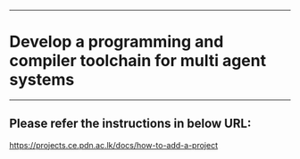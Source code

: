 ___
# Develop a programming and compiler toolchain for multi agent systems
___

## Please refer the instructions in below URL:

https://projects.ce.pdn.ac.lk/docs/how-to-add-a-project
